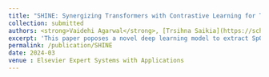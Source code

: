 ```yaml
---
title: "SHINE: Synergizing Transformers with Contrastive Learning for Thriving rPPG-based SpO2 Estimation"
collection: submitted
authors: <strong>Vaidehi Agarwal</strong>, [Trsihna Saikia](https://scholar.google.com/citations?user=G6G8ir0AAAAJ&hl=en), [Anup Kumar Gupta](https://scholar.google.com/citations?user=yNhpJTAAAAAJ&hl=en), and [Puneet Gupta](https://scholar.google.co.in/citations?hl=en&user=yUB8lNsAAAAJ&view_op=list_works&sortby=pubdate)
excerpt: 'This paper poposes a novel deep learning model to extract SpO2 from face videos which enables it to model both temporal dynamics and global pattern more effectively achieving an accuracy of MAE 1.05 on the proposed dataset.'
permalink: /publication/SHINE
date: 2024-03
venue : Elsevier Expert Systems with Applications
---
```

<!-- This paper is about the number 1. The number 2 is left for future work. -->

<!-- [Download paper here](http://academicpages.github.io/files/paper1.pdf) -->

<!-- Recommended citation: Your Name, You. (2009). "Paper Title Number 1." <i>Journal 1</i>. 1(1). -->
